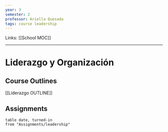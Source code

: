 ```yaml
---
year: 3
semester: 2
professor: Ariella Quesada
tags: course leadership
---
```

Links: [[School MOC]]
___
# Liderazgo y Organización
## Course Outlines
[[Liderazgo OUTLINE]]
## Assignments
```dataview
table date, turned-in
from "Assignments/leadership"
```

